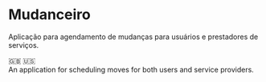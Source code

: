 # Mudanceiro

Aplicação para agendamento de mudanças para usuários e prestadores de serviços. 

:uk: :us: <br>
An application for scheduling moves for both users and service providers.

